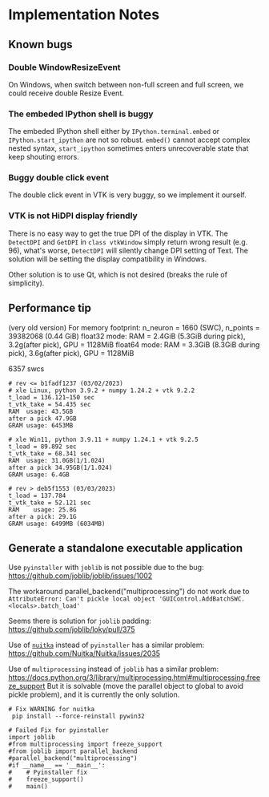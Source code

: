 # Implementation Notes

## Known bugs

### Double WindowResizeEvent
On Windows, when switch between non-full screen and full screen, we could receive double Resize Event.

### The embeded IPython shell is buggy
The embeded IPython shell either by `IPython.terminal.embed` or `IPython.start_ipython`
are not so robust. `embed()` cannot accept complex nested syntax, `start_ipython` sometimes
enters unrecoverable state that keep shouting errors.

### Buggy double click event
The double click event in VTK is very buggy, so we implement it ourself.

### VTK is not HiDPI display friendly
There is no easy way to get the true DPI of the display in VTK. The 
`DetectDPI` and `GetDPI` in `class vtkWindow` simply return wrong result (e.g. 96), 
what's worse, `DetectDPI` will silently change DPI setting of Text. The solution will
be setting the display compatibility in Windows.

Other solution is to use Qt, which is not desired (breaks the rule of simplicity).

## Performance tip
(very old version)
For memory footprint:
n_neuron = 1660 (SWC), n_points = 39382068 (0.44 GiB)
float32 mode:
RAM = 2.4GiB (5.3GiB during pick), 3.2g(after pick),
GPU = 1128MiB
float64 mode:
RAM = 3.3GiB (8.3GiB during pick), 3.6g(after pick),
GPU = 1128MiB

6357 swcs
```
# rev <= b1fadf1237 (03/02/2023)
# xle Linux, python 3.9.2 + numpy 1.24.2 + vtk 9.2.2
t_load = 136.121~150 sec
t_vtk_take = 54.435 sec
RAM  usage: 43.5GB
after a pick 47.9GB
GRAM usage: 6453MB

# xle Win11, python 3.9.11 + numpy 1.24.1 + vtk 9.2.5
t_load = 89.892 sec
t_vtk_take = 68.341 sec
RAM  usage: 31.0GB(1/1.024)
after a pick 34.95GB(1/1.024)
GRAM usage: 6.4GB

# rev > deb5f1553 (03/03/2023)
t_load = 137.784
t_vtk_take = 52.121 sec
RAM    usage: 25.8G
after a pick: 29.1G
GRAM usage: 6499MB (6034MB)
```

## Generate a standalone executable application

Use `pyinstaller` with `joblib` is not possible due to the bug:
    https://github.com/joblib/joblib/issues/1002

The workaround parallel_backend("multiprocessing") do not work due to 
   `AttributeError: Can't pickle local object 'GUIControl.AddBatchSWC.<locals>.batch_load'`

Seems there is solution for `joblib` padding: https://github.com/joblib/loky/pull/375

Use of [`nuitka`](https://nuitka.net/doc/user-manual.html) instead of `pyinstaller` has a similar problem:
    https://github.com/Nuitka/Nuitka/issues/2035

Use of `multiprocessing` instead of `joblib` has a similar problem:
    https://docs.python.org/3/library/multiprocessing.html#multiprocessing.freeze_support
But it is solvable (move the parallel object to global to avoid pickle problem), and it is currently the only solution.

```
# Fix WARNING for nuitka
 pip install --force-reinstall pywin32

# Failed Fix for pyinstaller
import joblib
#from multiprocessing import freeze_support
#from joblib import parallel_backend
#parallel_backend("multiprocessing")
#if __name__ == '__main__':
#    # Pyinstaller fix
#    freeze_support()
#    main()
```
